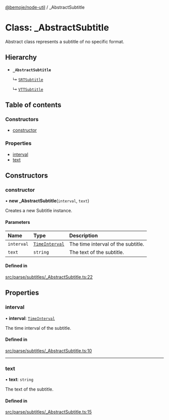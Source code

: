 [@bemoje/node-util](/docs/md/index.md) / \_AbstractSubtitle

# Class: \_AbstractSubtitle

Abstract class represents a subtitle of no specific format.

## Hierarchy

- **`_AbstractSubtitle`**

  ↳ [`SRTSubtitle`](/docs/md/classes/SRTSubtitle.md)

  ↳ [`VTTSubtitle`](/docs/md/classes/VTTSubtitle.md)

## Table of contents

### Constructors

- [constructor](/docs/md/classes/AbstractSubtitle.md#constructor)

### Properties

- [interval](/docs/md/classes/AbstractSubtitle.md#interval)
- [text](/docs/md/classes/AbstractSubtitle.md#text)

## Constructors

### constructor

• **new _AbstractSubtitle**(`interval`, `text`)

Creates a new Subtitle instance.

#### Parameters

| Name | Type | Description |
| :------ | :------ | :------ |
| `interval` | [`TimeInterval`](/docs/md/classes/TimeInterval.md) | The time interval of the subtitle. |
| `text` | `string` | The text of the subtitle. |

#### Defined in

[src/parse/subtitles/_AbstractSubtitle.ts:22](https://github.com/bemoje/bemoje-node-util/blob/b545282/src/parse/subtitles/_AbstractSubtitle.ts#L22)

## Properties

### interval

• **interval**: [`TimeInterval`](/docs/md/classes/TimeInterval.md)

The time interval of the subtitle.

#### Defined in

[src/parse/subtitles/_AbstractSubtitle.ts:10](https://github.com/bemoje/bemoje-node-util/blob/b545282/src/parse/subtitles/_AbstractSubtitle.ts#L10)

___

### text

• **text**: `string`

The text of the subtitle.

#### Defined in

[src/parse/subtitles/_AbstractSubtitle.ts:15](https://github.com/bemoje/bemoje-node-util/blob/b545282/src/parse/subtitles/_AbstractSubtitle.ts#L15)
